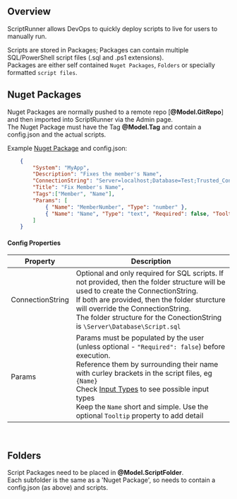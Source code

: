 ## Overview

ScriptRunner allows DevOps to quickly deploy scripts to live for users to manually run.  

Scripts are stored in Packages; Packages can contain multiple SQL/PowerShell script files (.sql and .ps1 extensions).  
Packages are either self contained `Nuget Packages`, `Folders` or specially formatted `script files`.

## Nuget Packages

Nuget Packages are normally pushed to a remote repo [<strong>@Model.GitRepo</strong>] and then imported into ScriptRunner via the Admin page.  
The Nuget Package must have the Tag <strong>@Model.Tag</strong> and contain a config.json and the actual scripts.


Example <a href="/files/MyApp_Fix_Name.1.1.3.nupkg">Nuget Package</a> and config.json:

```json
    {
        "System": "MyApp",
        "Description": "Fixes the member's Name",
        "ConnectionString": "Server=localhost;Database=Test;Trusted_Connection=True;",
        "Title": "Fix Member's Name",
        "Tags":["Member", "Name"],
        "Params": [
            { "Name": "MemberNumber", "Type": "number" },
            { "Name": "Name", "Type": "text", "Required": false, "Tooltip": "Their new Name" }
        ]
    }
 ```

 #### Config Properties

| Property   | Description|
| ---------- | ---------- |
|ConnectionString|Optional and only required for SQL scripts. If not provided, then the folder structure will be used to create the ConnectionString. <br />If both are provided, then the folder sturcture will override the ConnectionString.<br />The folder structure for the ConectionString is `\Server\Database\Script.sql`
|Params|Params must be populated by the user (unless optional - `"Required": false`) before execution.<br />Reference them by surrounding their name with curley brackets in the script files, eg `{Name}`<br /> Check <a href="https://www.w3schools.com/html/html_form_input_types.asp">Input Types</a> to see possible input types<br />Keep the `Name` short and simple.  Use the optional `Tooltip` property to add detail

<br />

## Folders

Script Packages need to be placed in <strong>@Model.ScriptFolder</strong>.  
Each subfolder is the same as a 'Nuget Package', so needs to contain a config.json (as above) and scripts.

